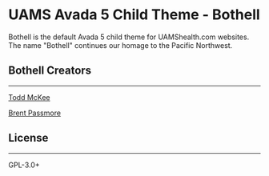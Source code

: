 # UAMS Avada 5 Child Theme - Bothell

Bothell is the default Avada 5 child theme for UAMShealth.com websites. The name "Bothell" continues our homage to the Pacific Northwest.

## Bothell Creators 
- - - 
[Todd McKee](https://github.com/todd-uams) 

[Brent Passmore](https://github.com/bpmore)   

## License
- - - 
GPL-3.0+
